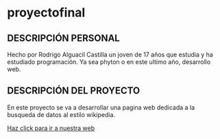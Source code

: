 # proyectofinal

## DESCRIPCIÓN PERSONAL

Hecho por Rodrigo Alguacil Castilla un joven de 17 años que estudia y ha estudiado programación. Ya sea phyton o en este ultimo año, desarrollo web.

## DESCRIPCIÓN DEL PROYECTO

En este proyecto se va a desarrollar una pagina web dedicada a la busqueda de datos al estilo wikipedia.

[Haz click para ir a nuestra web](https://es.alg.academy/) 

